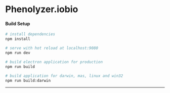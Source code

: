 # Phenolyzer.iobio


#### Build Setup

``` bash
# install dependencies
npm install

# serve with hot reload at localhost:9080
npm run dev

# build electron application for production
npm run build

# build application for darwin, mas, linux and win32
npm run build:darwin


```

---
